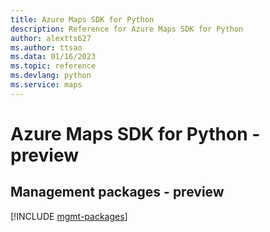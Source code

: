 ```yaml
---
title: Azure Maps SDK for Python
description: Reference for Azure Maps SDK for Python
author: alextts627
ms.author: ttsao
ms.data: 01/16/2023
ms.topic: reference
ms.devlang: python
ms.service: maps
---
```

# Azure Maps SDK for Python - preview

## Management packages - preview
[!INCLUDE [mgmt-packages](maps-mgmt-index.md)]